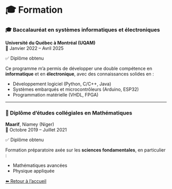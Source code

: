 # 🎓 Formation

### 🎓 Baccalauréat en systèmes informatiques et électroniques  
**Université du Québec à Montréal (UQAM)**  
📅 Janvier 2022 – Avril 2025  

✅ Diplôme obtenu

Ce programme m’a permis de développer une double compétence en **informatique** et en **électronique**, 
avec des connaissances solides en :
- Développement logiciel (Python, C/C++, Java)
- Systèmes embarqués et microcontrôleurs (Arduino, ESP32)
- Programmation matérielle (VHDL, FPGA)

---

### 🧮 Diplôme d’études collégiales en Mathématiques  
**Maarif**, Niamey (Niger)  
📅 Octobre 2019 – Juillet 2021

✅ Diplôme obtenu

Formation préparatoire axée sur les **sciences fondamentales**, en particulier :
- Mathématiques avancées
- Physique appliquée
  

[⬅️ Retour à l’accueil](index.md)
